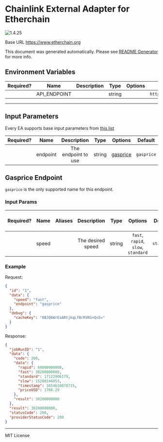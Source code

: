 # Chainlink External Adapter for Etherchain

![1.4.25](https://img.shields.io/github/package-json/v/smartcontractkit/external-adapters-js?filename=packages/sources/etherchain/package.json)

Base URL https://www.etherchain.org

This document was generated automatically. Please see [README Generator](../../scripts#readme-generator) for more info.

## Environment Variables

| Required? |     Name     | Description |  Type  | Options |           Default            |
| :-------: | :----------: | :---------: | :----: | :-----: | :--------------------------: |
|           | API_ENDPOINT |             | string |         | `https://www.etherchain.org` |

---

## Input Parameters

Every EA supports base input parameters from [this list](../../core/bootstrap#base-input-parameters)

| Required? |   Name   |     Description     |  Type  |            Options             |  Default   |
| :-------: | :------: | :-----------------: | :----: | :----------------------------: | :--------: |
|           | endpoint | The endpoint to use | string | [gasprice](#gasprice-endpoint) | `gasprice` |

## Gasprice Endpoint

`gasprice` is the only supported name for this endpoint.

### Input Params

| Required? | Name  | Aliases |    Description    |  Type  |               Options               |  Default   | Depends On | Not Valid With |
| :-------: | :---: | :-----: | :---------------: | :----: | :---------------------------------: | :--------: | :--------: | :------------: |
|           | speed |         | The desired speed | string | `fast`, `rapid`, `slow`, `standard` | `standard` |            |                |

### Example

Request:

```json
{
  "id": "1",
  "data": {
    "speed": "fast",
    "endpoint": "gasprice"
  },
  "debug": {
    "cacheKey": "0BJQ6WrEaARtjkqLfBrRVKG+QcE="
  }
}
```

Response:

```json
{
  "jobRunID": "1",
  "data": {
    "code": 200,
    "data": {
      "rapid": 69000000000,
      "fast": 38200000000,
      "standard": 17122906179,
      "slow": 15280244053,
      "timestamp": 1654610878715,
      "priceUSD": 1760.29
    },
    "result": 38200000000
  },
  "result": 38200000000,
  "statusCode": 200,
  "providerStatusCode": 200
}
```

---

MIT License
